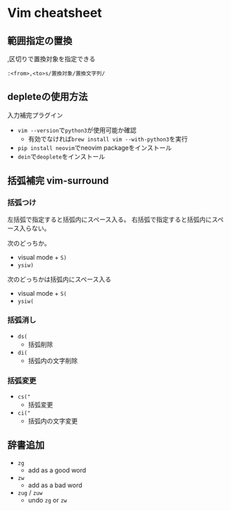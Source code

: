 # Vim cheatsheet

## 範囲指定の置換

,区切りで置換対象を指定できる

```
:<from>,<to>s/置換対象/置換文字列/
```

## depleteの使用方法

入力補完プラグイン

- `vim --version`で`python3`が使用可能か確認
    - 有効でなければ`brew install vim --with-python3`を実行
- `pip install neovim`でneovim packageをインストール
- `dein`で`deoplete`をインストール

## 括弧補完 vim-surround

### 括弧つけ

左括弧で指定すると括弧内にスペース入る。
右括弧で指定すると括弧内にスペース入らない。

次のどっちか。

- visual mode + `S)`
- `ysiw)`

次のどっちかは括弧内にスペース入る

- visual mode + `S(`
- `ysiw(`

### 括弧消し

- `ds(`
  - 括弧削除
- `di(`
  - 括弧内の文字削除

### 括弧変更

- `cs("`
  - 括弧変更
- `ci("`
  - 括弧内の文字変更

## 辞書追加

- `zg`
    - add as a good word
- `zw`
    - add as a bad word
- `zug` / `zuw`
    - undo `zg` or `zw`

